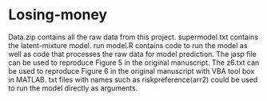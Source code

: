 # Losing-money
Data.zip contains all the raw data from this project.
supermodel.txt contains the latent-mixture model.
run model.R contains code to run the model as well as code that processes the raw data for model prediction.
The jasp file can be used to reproduce Figure 5 in the original manuscript.
The z6.txt can be used to reproduce Figure 6 in the original manuscript with VBA tool box in MATLAB.
txt files with names such as riskpreference(arr2) could be used to run the model directly as arguments.
